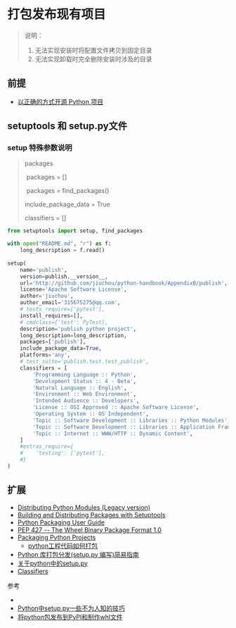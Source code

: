 # 打包发布现有项目

> 说明：
>
> 1. 无法实现安装时将配置文件拷贝到固定目录
> 2. 无法实现卸载时完全删除安装时涉及的目录

## 前提

* [以正确的方式开源 Python 项目](https://www.oschina.net/translate/open-sourcing-a-python-project-the-right-way)

## setuptools 和 setup.py文件

### setup 特殊参数说明

> packages
>
> ​	packages = []
>
> ​	packages = find_packages()
>
> include_package_data = True
>
> classifiers = []



```python
from setuptools import setup, find_packages

with open("README.md", "r") as f:
    long_description = f.read()
    
setup(
    name='publish',
    version=publish.__version__,
    url='http://github.com/jiuchou/python-handbook/AppendixB/publish',
    license='Apache Software License',
    author='jiuchou',
    author_email='315675275@qq.com',
    # tests_require=['pytest'],
    install_requires=[],
    # cmdclass={'test': PyTest},
    description='publish python project',
    long_description=long_description,
    packages=['publish'],
    include_package_data=True,
    platforms='any',
    # test_suite='publish.test.test_publish',
    classifiers = [
        'Programming Language :: Python',
        'Development Status :: 4 - Beta',
        'Natural Language :: English',
        'Environment :: Web Environment',
        'Intended Audience :: Developers',
        'License :: OSI Approved :: Apache Software License',
        'Operating System :: OS Independent',
        'Topic :: Software Development :: Libraries :: Python Modules',
        'Topic :: Software Development :: Libraries :: Application Frameworks',
        'Topic :: Internet :: WWW/HTTP :: Dynamic Content',
    ]
    #extras_require={
    #    'testing': ['pytest'],
    #}
)
```



## 扩展

* [Distributing Python Modules (Legacy version)](https://docs.python.org/2/distutils/index.html)
* [Building and Distributing Packages with Setuptools](https://setuptools.readthedocs.io/en/latest/setuptools.html#building-and-distributing-packages-with-setuptools)
* [Python Packaging User Guide](https://python-packaging-user-guide.readthedocs.org/)
* [PEP 427 -- The Wheel Binary Package Format 1.0](https://www.python.org/dev/peps/pep-0427/)
* [Packaging Python Projects](https://packaging.python.org/tutorials/packaging-projects/#packaging-python-projects)
  * [python工程代码如何打包](https://blog.csdn.net/weixin_39202719/article/details/81905326)
* [Python 库打包分发(setup.py 编写)简易指南](http://blog.konghy.cn/2018/04/29/setup-dot-py/)
* [关于python中的setup.py](http://python.jobbole.com/82077/)
* [Classifiers](https://pypi.org/classifiers/)

参考

* 
* [Python中setup.py一些不为人知的技巧](https://www.cnblogs.com/yanxiatingyu/p/9278191.html)
* [将python包发布到PyPI和制作whl文件](https://blog.csdn.net/winycg/article/details/80025432)


